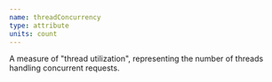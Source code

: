 ```yaml
---
name: threadConcurrency
type: attribute
units: count
---
```


A measure of "thread utilization", representing the number of threads handling concurrent requests.